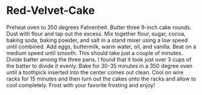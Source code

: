 # Red-Velvet-Cake
Preheat oven to 350 degrees Fahrenheit. Butter three 9-inch cake rounds. Dust with flour and tap out the excess. Mix together flour, sugar, cocoa, baking soda, baking powder, and salt in a stand mixer using a low speed until combined. Add eggs, buttermilk, warm water, oil, and vanilla. Beat on a medium speed until smooth. This should take just a couple of minutes. Divide batter among the three pans. I found that it took just over 3 cups of the batter to divide it evenly. Bake for 30-35 minutes in a 350 degree oven until a toothpick inserted into the center comes out clean. Cool on wire racks for 15 minutes and then turn out the cakes onto the racks and allow to cool completely. Frost with your favorite frosting and enjoy!
